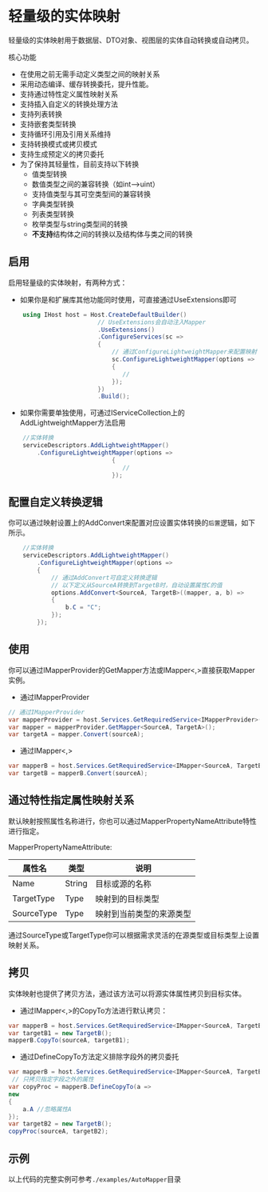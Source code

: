 # 轻量级的实体映射

轻量级的实体映射用于数据层、DTO对象、视图层的实体自动转换或自动拷贝。

核心功能

- 在使用之前无需手动定义类型之间的映射关系
- 采用动态编译、缓存转换委托，提升性能。
- 支持通过特性定义属性映射关系
- 支持插入自定义的转换处理方法
- 支持列表转换
- 支持嵌套类型转换
- 支持循环引用及引用关系维持
- 支持转换模式或拷贝模式
- 支持生成预定义的拷贝委托
- 为了保持其轻量性，目前支持以下转换
  - 值类型转换
  - 数值类型之间的兼容转换（如int-->uint）
  - 支持值类型与其可空类型间的兼容转换
  - 字典类型转换
  - 列表类型转换
  - 枚举类型与string类型间的转换
  - **不支持**结构体之间的转换以及结构体与类之间的转换

## 启用

启用轻量级的实体映射，有两种方式：

- 如果你是和扩展库其他功能同时使用，可直接通过UseExtensions即可

```c#
    using IHost host = Host.CreateDefaultBuilder()
                         // UseExtensions会自动注入Mapper
                         .UseExtensions()
                         .ConfigureServices(sc =>
                         {
                             // 通过ConfigureLightweightMapper来配置映射
                             sc.ConfigureLightweightMapper(options =>
                             {
                                //
                             });
                         })
                         .Build();
```

- 如果你需要单独使用，可通过IServiceCollection上的AddLightweightMapper方法启用

```c#
    //实体转换
    serviceDescriptors.AddLightweightMapper()
        .ConfigureLightweightMapper(options =>
                             {
                                //
                             });
```

## 配置自定义转换逻辑

你可以通过映射设置上的AddConvert来配置对应设置实体转换的`后置`逻辑，如下所示。

```c#
    //实体转换
    serviceDescriptors.AddLightweightMapper()
        .ConfigureLightweightMapper(options =>
        {
            // 通过AddConvert可自定义转换逻辑
            // 以下定义从SourceA转换到TargetB时，自动设置属性C的值
            options.AddConvert<SourceA, TargetB>((mapper, a, b) =>
            {
                b.C = "C";
            });
        });
```

## 使用

你可以通过IMapperProvider的GetMapper方法或IMapper<,>直接获取Mapper实例。

- 通过IMapperProvider

```c#
// 通过IMapperProvider
var mapperProvider = host.Services.GetRequiredService<IMapperProvider>();
var mapper = mapperProvider.GetMapper<SourceA, TargetA>();
var targetA = mapper.Convert(sourceA);
```

- 通过IMapper<,>

```c#
var mapperB = host.Services.GetRequiredService<IMapper<SourceA, TargetB>>();
var targetB = mapperB.Convert(sourceA);
```

## 通过特性指定属性映射关系

默认映射按照属性名称进行，你也可以通过MapperPropertyNameAttribute特性进行指定。

MapperPropertyNameAttribute:

| 属性名 | 类型 | 说明 |
| ----- | ---- | ---- |
| Name | String | 目标或源的名称 |
| TargetType | Type | 映射到的目标类型 |
| SourceType | Type | 映射到当前类型的来源类型 |

通过SourceType或TargetType你可以根据需求灵活的在源类型或目标类型上设置映射关系。

## 拷贝

实体映射也提供了拷贝方法，通过该方法可以将源实体属性拷贝到目标实体。

- 通过IMapper<,>的CopyTo方法进行默认拷贝：

```c#
var mapperB = host.Services.GetRequiredService<IMapper<SourceA, TargetB>>();
var targetB1 = new TargetB();
mapperB.CopyTo(sourceA, targetB1);
```

- 通过DefineCopyTo方法定义排除字段外的拷贝委托

```c#
var mapperB = host.Services.GetRequiredService<IMapper<SourceA, TargetB>>();
 // 只拷贝指定字段之外的属性
var copyProc = mapperB.DefineCopyTo(a =>
new
{
    a.A //忽略属性A
});
var targetB2 = new TargetB();
copyProc(sourceA, targetB2);
```

## 示例

以上代码的完整实例可参考`./examples/AutoMapper`目录
